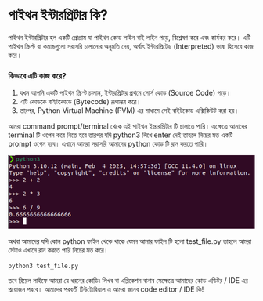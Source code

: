 # পাইথন ইন্টারপ্রিটার কি? 

পাইথন ইন্টারপ্রিটার হল একটি প্রোগ্রাম যা পাইথন কোড লাইন বাই লাইন পড়ে, বিশ্লেষণ করে এবং কার্যকর করে। এটি পাইথন স্ক্রিপ্ট বা কমান্ডগুলো সরাসরি চালানোর অনুমতি দেয়, অর্থাৎ ইন্টারপ্রিটেড (Interpreted) ভাষা হিসেবে কাজ করে।

### কিভাবে এটি কাজ করে?
1. যখন আপনি একটি পাইথন স্ক্রিপ্ট চালান, ইন্টারপ্রিটার প্রথমে সোর্স কোড (Source Code) পড়ে।
2. এটি কোডকে বাইটকোডে (Bytecode) রূপান্তর করে।
3. তারপর, Python Virtual Machine (PVM) এর মাধ্যমে সেই বাইটকোড এক্সিকিউট করা হয়।

আমরা command prompt/terminal থেকে এই পাইথন ইন্তারপ্রিটার টি চালাতে পারি। এক্ষেত্রে আমাদের terminal টি ওপেন করে নিতে হবে তারপর যদি python3 লিখে enter দেই তাহলে নিচের মত একটি prompt ওপেন হবে। এখানে আমরা সরাসরি আমাদের python কোড টি রান করতে পারি। 

![interpreter](../images/interpreter.png)

অথবা আমাদের যদি কোন python ফাইল থেকে থাকে যেমন আমার ফাইল টি হলো test_file.py তাহলে আমরা সেটাও এখানে রান করতে পারি নিচের মত করে। 

```
python3 test_file.py
```

তবে রিয়েল লাইফে আমরা যে ধরনের কোডিং লিখব বা এপ্লিকেশন বানাব সেক্ষেত্রে আমাদের কোড এডিটর / IDE এর প্রয়োজন পরবে। আমাদের পরবর্তী টিউটোরিয়াল এ আমরা জানব code editor / IDE কি! 


